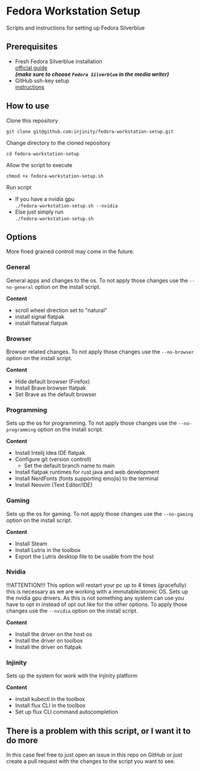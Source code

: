 # Fedora Workstation Setup
Scripts and instructions for setting up Fedora Silverblue

## Prerequisites

- Fresh Fedora Silverblue installation  
[official guide](https://docs.fedoraproject.org/en-US/fedora/latest/preparing-boot-media/#_fedora_media_writer)  
***(make sure to choose `Fedora Silverblue` in the media writer)***
- GitHub ssh-key setup  
[instructions](https://github.com/injinity/instructions/blob/main/gtihub_ssh_auth/README.md)

## How to use

Clone this repository  
```
git clone git@github.com:injinity/fedora-workstation-setup.git
```
Change directory to the cloned repository  
```
cd fedora-workstation-setup
```
Allow the script to execute  
```
chmod +x fedora-workstation-setup.sh
```
Run script  
  - If you have a nvidia gpu  
    `./fedora-workstation-setup.sh --nvidia`
  - Else just simply run  
    `./fedora-workstation-setup.sh`

## Options
More fined grained controll may come in the future.

### General
General apps and changes to the os.
To not apply those changes use the `--no-general` option on the install script.

__Content__
- scroll wheel direction set to "natural"
- install signal flatpak
- install flatseal flatpak

### Browser
Browser related changes.
To not apply those changes use the `--no-browser` option on the install script.

__Content__
- Hide default browser (Firefox)
- Install Brave browser flatpak
- Set Brave as the default browser

### Programming
Sets up the os for programming.
To not apply those changes use the `--no-programming` option on the install script.

__Content__
- Install Intelij Idea IDE flatpak
- Configure git (version controll)
    - Set the default branch name to main
- Install flatpak runtimes for rust java and web development
- Install NerdFonts (fonts supporting emojis) to the terminal 
- Install Neovim (Text Editor/IDE)

### Gaming
Sets up the os for gaming.
To not apply those changes use the `--no-gaming` option on the install script.

__Content__
- Install Steam
- Install Lutris in the toolbox
- Export the Lutris desktop file to be usable from the host 

### Nvidia
!!!ATTENTION!!!
This option will restart your pc up to 4 times (gracefully) this is necessary as we are working with a immutable/atomic OS. 
Sets up the nvidia gpu drivers.
As this is not something any system can use you have to opt in instead of opt out like for the other options.
To apply those changes use the `--nvidia` option on the install script.

__Content__
- Install the driver on the host os 
- Install the driver on toolbox
- Install the driver on flatpak 

### Injinity
Sets up the system for work with the Injinity platform

__Content__
- Install kubectl in the toolbox
- Install flux CLI in the toolbox
- Set up flux CLI command autocompletion

## There is a problem with this script, or I want it to do more
In this case feel free to just open an issue in this repo on GitHub 
or just create a pull request with the changes to the script you want to see.
